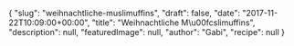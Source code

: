 {
    "slug": "weihnachtliche-muslimuffins",
    "draft": false,
    "date": "2017-11-22T10:09:00+00:00",
    "title": "Weihnachtliche M\u00fcslimuffins",
    "description": null,
    "featuredImage": null,
    "author": "Gabi",
    "recipe": null
}


